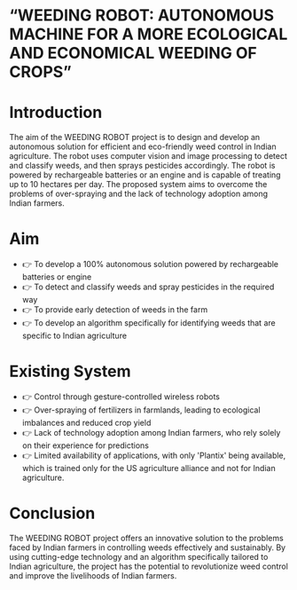 # “WEEDING ROBOT: AUTONOMOUS MACHINE FOR A MORE ECOLOGICAL AND ECONOMICAL WEEDING OF CROPS”

# Introduction

The aim of the WEEDING ROBOT project is to design and develop an autonomous solution for efficient and eco-friendly weed control in Indian agriculture. The robot uses computer vision and image processing to detect and classify weeds, and then sprays pesticides accordingly. The robot is powered by rechargeable batteries or an engine and is capable of treating up to 10 hectares per day. The proposed system aims to overcome the problems of over-spraying and the lack of technology adoption among Indian farmers.

# Aim

- 👉 To develop a 100% autonomous solution powered by rechargeable batteries or engine
- 👉 To detect and classify weeds and spray pesticides in the required way
- 👉 To provide early detection of weeds in the farm
- 👉 To develop an algorithm specifically for identifying weeds that are specific to Indian agriculture

# Existing System

- 👉 Control through gesture-controlled wireless robots
- 👉 Over-spraying of fertilizers in farmlands, leading to ecological imbalances and reduced crop yield
- 👉 Lack of technology adoption among Indian farmers, who rely solely on their experience for predictions
- 👉 Limited availability of applications, with only 'Plantix' being available, which is trained only for the US agriculture alliance and not for Indian agriculture.

# Conclusion

The WEEDING ROBOT project offers an innovative solution to the problems faced by Indian farmers in controlling weeds effectively and sustainably. By using cutting-edge technology and an algorithm specifically tailored to Indian agriculture, the project has the potential to revolutionize weed control and improve the livelihoods of Indian farmers.
